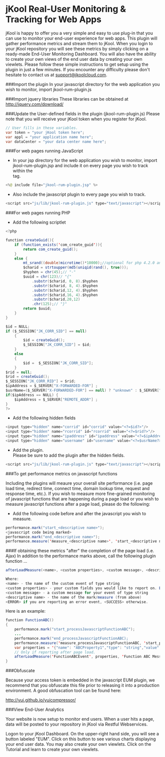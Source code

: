 # jKool Real-User Monitoring & Tracking for Web Apps

jKool is happy to offer you a very simple and easy to use plug-in that you can use to monitor your end-user experience for web apps. This plugin will gather performance metrics and stream them to jKool. When you login to your jKool repository you will see these metrics by simply clicking on a ready-made End-User Monitoring Dashboard. You will also have the ability to create your own views of the end user data by creating your own viewlets. Please follow these simple instructions to get setup using the plugin in just a few minutes. If you encounter any difficulty please don't hesitate to contact us at support@jkoolcloud.com.


###Import the plugin
In your javascript directory for the web application you wish to monitor, import jkool-rum-plugin.js

###Import jquery libraries 
These libraries can be obtained at http://jquery.com/download/

###Update the User-defined fields in the plugin (jkool-rum-plugin.js)
Please note that you will receive your jKool token when you register for jKool.
```java
// User fills in these variables.
var token = "your jKool token here"; 
var appl = "your application name here";
var dataCenter = "your data center name here";
```

###For web pages running JavaScript

* In your jsp directory for the web application you wish to monitor, import jkool-rum-plugin.jsp and include it on every page you wish to track within the <form> tag.
```java
<%@ include file="jkool-rum-plugin.jsp" %>
```

* Also include the javascript plugin to every page you wish to track.  
```java
<script src="js/lib/jkool-rum-plugin.js" type="text/javascript"></script>
```

###For web pages running PHP
* Add the following scriptlet

```java
<?php

function createGuid(){
    if (function_exists('com_create_guid')){
        return com_create_guid();
    }
    else {
        mt_srand((double)microtime()*10000);//optional for php 4.2.0 and up.
        $charid = strtoupper(md5(uniqid(rand(), true)));
        $hyphen = chr(45);// "-"
        $uuid = chr(123)// "{"
            .substr($charid, 0, 8).$hyphen
            .substr($charid, 8, 4).$hyphen
            .substr($charid,12, 4).$hyphen
            .substr($charid,16, 4).$hyphen
            .substr($charid,20,12)
            .chr(125);// "}"
        return $uuid;
    }
}

$id = NULL;    
if ($_SESSION["JK_CORR_SID"] == null)
	{
		$id = createGuid();
		$_SESSION["JK_CORR_SID"] = $id;
	}
	else
	{
		$id =  $_SESSION["JK_CORR_SID"];
	}
$rid = null;
$rid = createGuid();
$_SESSION["JK_CORR_RID"] = $rid;
$ipAddress = $_SERVER["X-FORWARDED-FOR"] ;
$usrName=($_SERVER["X-FORWARDED-FOR"] == null) ? "unknown" : $_SERVER["X-FORWARDED-FOR"];
if($ipAddress == NULL) {
	$ipAddress = $_SERVER["REMOTE_ADDR"] ; 
}
?>
```
* Add the following hidden fields
```java
<input type="hidden" name="corrid" id="corrid" value="<?=$id?>"/>
<input type="hidden" name="rcorrid" id="rcorrid" value="<?=$rid?>"/>
<input type="hidden" name="ipaddress" id="ipaddress" value="<?=$ipAddress?>"/>
<input type="hidden" name="username" id="username" value="<?=$usrName?>"/>
```

* Add the plugin.  
Please be sure to add the plugin after the hidden fields. 
 
```java
<script src="js/lib/jkool-rum-plugin.js" type="text/javascript"></script>
```

###To get performance metrics on javascript functions

Including the plugins will meaure your overall site performance (i.e. page load time, redirect time, connect time, domain lookup time, request and response time, etc.). If you wish to measure more fine-grained monitoring of javascript functions that are happening during a page load or you wish to measure javascript functions after a page load, please do the following:

* Add the following code before and after the javascript you wish to measure.
```java
performance.mark("start_<descriptive name>");  
<javascript code being marked>
performance.mark("end_<descriptive name>");  
performance.measure('measure_<descriptive name>', 'start_<descriptive name>', 'end_<descriptive name>');
```
###If obtaining these metrics "after" the completion of the page load (i.e. Ajax)
In addition to the performance marks above, call the following plugin function ...
```java
afterLoadMeasure(<name>, <custom properties>, <custom message>, <descriptive name>, <SUCCESS or ERROR>)

Where:
<name> - the name of the custom event of type string
<custom properties> - your custom fields you would like to report on. Each field should be in the following format and be of type string: {"name": "<name value>","type": <type value>,"value":"<value value>"},...
<custom message> - a custom message for your event of type string
<descriptive name> - the name of the mark/measure (from above)
<ERROR> if you are reporting an error event, <SUCCESS> otherwise.
```

Here is an example:

```java
function FunctionABC()
{
	performance.mark("start_processJavascriptFunctionABC");
	...
	performance.mark("end_processJavascriptFunctionABC);  
	performance.measure('measure_processJavascriptFunctionABC, 'start_processJavascriptFunctionABC, 'end_processJavascriptFunctionABC);	
	var properties = '{"name": "ABCProperty1","type": "string","value":"hello"},{"name": "ABCPropery2","type": "integer","value":"10"}';	
	// Only if reporting after page load.
	afterLoadMeasure('FunctionABCEvent', properties, 'Function ABC Message', 'processJavascriptFunctionABC, 'SUCCESS'); 
}
```

###Obfuscate

Because your access token is embedded in the javascript EUM plugin, we recommend that you obfuscate this file prior to releasing it into a production environment. A good obfuscation tool can be found here:

http://yui.github.io/yuicompressor/

###View End-User Analytics	
		
Your website is now setup to monitor end users. When a user hits a page, data will be posted to your repository in jKool via Restful Webservices.

Logon to your jKool Dashboard. On the upper-right hand side, you will see a button labeled "EUM". Click on this button to see various
charts displaying your end user data. You may also create your own viewlets. Click on the Tutorial and learn to create your own viewlets.
